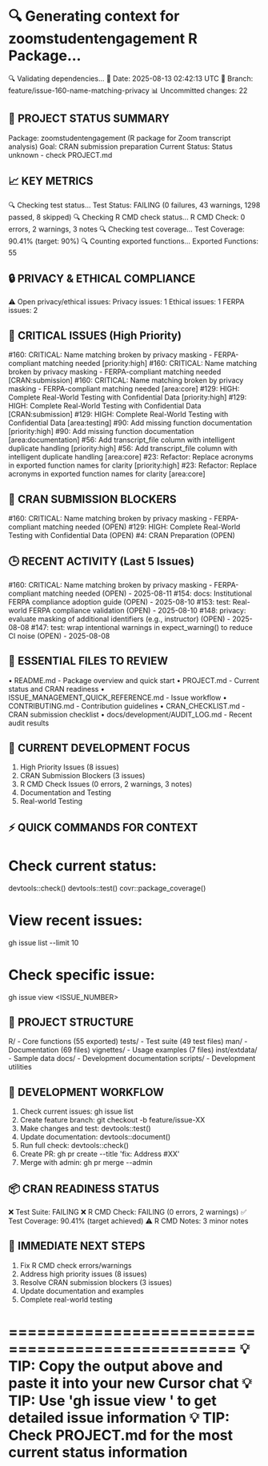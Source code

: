 🔍 Generating context for zoomstudentengagement R Package...
==================================================
🔍 Validating dependencies...
📅 Date: 2025-08-13 02:42:13 UTC
🌿 Branch: feature/issue-160-name-matching-privacy
📊 Uncommitted changes: 22

🎯 PROJECT STATUS SUMMARY
------------------------
Package: zoomstudentengagement (R package for Zoom transcript analysis)
Goal: CRAN submission preparation
Current Status: Status unknown - check PROJECT.md

📈 KEY METRICS
-------------
🔍 Checking test status...
Test Status: FAILING (0 failures, 43 warnings, 1298 passed, 8 skipped)
🔍 Checking R CMD check status...
R CMD Check: 0 errors, 2 warnings, 3 notes
🔍 Checking test coverage...
Test Coverage: 90.41% (target: 90%)
🔍 Counting exported functions...
Exported Functions: 55

🔒 PRIVACY & ETHICAL COMPLIANCE
-----------------------------
⚠️  Open privacy/ethical issues:
   Privacy issues: 1
   Ethical issues: 1
   FERPA issues: 2

🚨 CRITICAL ISSUES (High Priority)
--------------------------------
#160: CRITICAL: Name matching broken by privacy masking - FERPA-compliant matching needed [priority:high]
#160: CRITICAL: Name matching broken by privacy masking - FERPA-compliant matching needed [CRAN:submission]
#160: CRITICAL: Name matching broken by privacy masking - FERPA-compliant matching needed [area:core]
#129: HIGH: Complete Real-World Testing with Confidential Data [priority:high]
#129: HIGH: Complete Real-World Testing with Confidential Data [CRAN:submission]
#129: HIGH: Complete Real-World Testing with Confidential Data [area:testing]
#90: Add missing function documentation [priority:high]
#90: Add missing function documentation [area:documentation]
#56: Add transcript_file column with intelligent duplicate handling [priority:high]
#56: Add transcript_file column with intelligent duplicate handling [area:core]
#23: Refactor: Replace acronyms in exported function names for clarity [priority:high]
#23: Refactor: Replace acronyms in exported function names for clarity [area:core]

🎯 CRAN SUBMISSION BLOCKERS
--------------------------
#160: CRITICAL: Name matching broken by privacy masking - FERPA-compliant matching needed (OPEN)
#129: HIGH: Complete Real-World Testing with Confidential Data (OPEN)
#4: CRAN Preparation (OPEN)

🕒 RECENT ACTIVITY (Last 5 Issues)
--------------------------------
#160: CRITICAL: Name matching broken by privacy masking - FERPA-compliant matching needed (OPEN) - 2025-08-11
#154: docs: Institutional FERPA compliance adoption guide (OPEN) - 2025-08-10
#153: test: Real-world FERPA compliance validation (OPEN) - 2025-08-10
#148: privacy: evaluate masking of additional identifiers (e.g., instructor) (OPEN) - 2025-08-08
#147: test: wrap intentional warnings in expect_warning() to reduce CI noise (OPEN) - 2025-08-08

📁 ESSENTIAL FILES TO REVIEW
---------------------------
• README.md - Package overview and quick start
• PROJECT.md - Current status and CRAN readiness
• ISSUE_MANAGEMENT_QUICK_REFERENCE.md - Issue workflow
• CONTRIBUTING.md - Contribution guidelines
• CRAN_CHECKLIST.md - CRAN submission checklist
• docs/development/AUDIT_LOG.md - Recent audit results

🎯 CURRENT DEVELOPMENT FOCUS
---------------------------
1. High Priority Issues (8 issues)
2. CRAN Submission Blockers (3 issues)
4. R CMD Check Issues (0 errors, 2 warnings, 3 notes)
5. Documentation and Testing
6. Real-world Testing

⚡ QUICK COMMANDS FOR CONTEXT
---------------------------
# Check current status:
devtools::check()
devtools::test()
covr::package_coverage()

# View recent issues:
gh issue list --limit 10

# Check specific issue:
gh issue view <ISSUE_NUMBER>

📂 PROJECT STRUCTURE
-------------------
R/ - Core functions (55 exported)
tests/ - Test suite (49 test files)
man/ - Documentation (69 files)
vignettes/ - Usage examples (7 files)
inst/extdata/ - Sample data
docs/ - Development documentation
scripts/ - Development utilities

🔄 DEVELOPMENT WORKFLOW
---------------------
1. Check current issues: gh issue list
2. Create feature branch: git checkout -b feature/issue-XX
3. Make changes and test: devtools::test()
4. Update documentation: devtools::document()
5. Run full check: devtools::check()
6. Create PR: gh pr create --title 'fix: Address #XX'
7. Merge with admin: gh pr merge --admin

📦 CRAN READINESS STATUS
----------------------
❌ Test Suite: FAILING
❌ R CMD Check: FAILING (0 errors, 2 warnings)
✅ Test Coverage: 90.41% (target achieved)
⚠️  R CMD Notes: 3 minor notes

🎯 IMMEDIATE NEXT STEPS
---------------------
1. Fix R CMD check errors/warnings
3. Address high priority issues (8 issues)
4. Resolve CRAN submission blockers (3 issues)
5. Update documentation and examples
6. Complete real-world testing

==================================================
💡 TIP: Copy the output above and paste it into your new Cursor chat
💡 TIP: Use 'gh issue view <NUMBER>' to get detailed issue information
💡 TIP: Check PROJECT.md for the most current status information
==================================================
